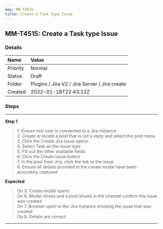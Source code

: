 ```yaml
---
key: MM-T4515
title: Create a Task type Issue
---
```


## MM-T4515: Create a Task type Issue

### Details

| Name     | Value                                         |
| :------- | :-------------------------------------------- |
| Priority | Normal                                        |
| Status   | Draft                                         |
| Folder   | Plugins / Jira V2 / Jira Server / Jira create |
| Created  | 2022-01-18T22:43:12Z                          |

### Steps

<hr/>

**Step 1**

> <article>1. Ensure test user is connected to a Jira instance<br />2. Create or locate a post that is not a reply and select the post menu<br />3. Click the Create Jira Issue option <br />4. Select Task as the issue type <br />5. Fill out the other available fields<br />6. Click the Create Issue button<br />7. In the post from Jira, click the link to the issue <br />8. Ensure all details provided in the create modal have been accurately captured</article>

**Expected**

> <article>On 3. Create modal opens<br />On 6. Modal closes and a post shows in the channel confirm the issue was created <br />On 7. Browser open to the Jira instance showing the issue that was created  <br />On 8. Details are correct</article>

<hr/>
